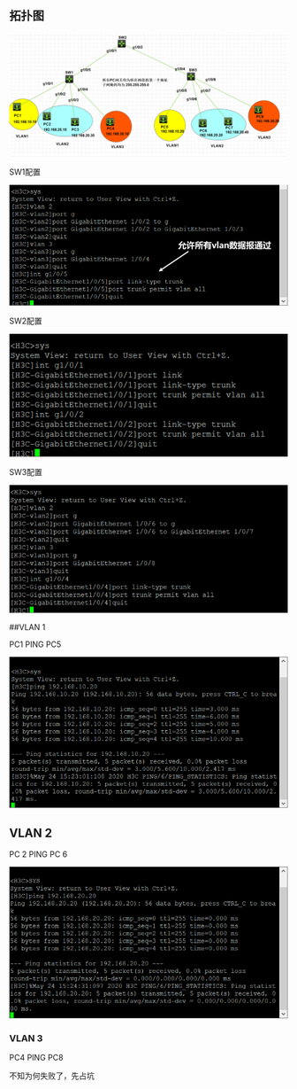 ## 拓扑图

![image-20200524141252448](img/image-20200524141252448.png)



SW1配置

![image-20200524141742630](img/image-20200524141742630.png)



SW2配置

![image-20200524142029822](img/image-20200524142029822.png)



SW3配置

![image-20200524142255391](img/image-20200524142255391.png)





##VLAN 1

PC1  PING PC5

![image-20200524152346302](img/image-20200524152346302.png)



## VLAN 2

PC 2 PING PC 6

![image-20200524152458365](img/image-20200524152458365.png)



### VLAN 3

PC4 PING PC8

不知为何失败了，先占坑